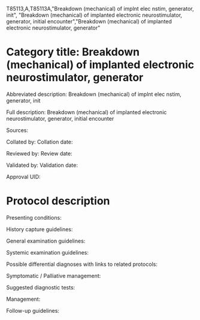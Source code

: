 T85113,A,T85113A,"Breakdown (mechanical) of implnt elec nstim, generator, init", "Breakdown (mechanical) of implanted electronic neurostimulator, generator, initial encounter","Breakdown (mechanical) of implanted electronic neurostimulator, generator"
# Category title: Breakdown (mechanical) of implanted electronic neurostimulator, generator

Abbreviated description: Breakdown (mechanical) of implnt elec nstim, generator, init

Full description: Breakdown (mechanical) of implanted electronic neurostimulator, generator, initial encounter

Sources:

Collated by:
Collation date:

Reviewed by:
Review date:

Validated by:
Validation date:

Approval UID:

# Protocol description

Presenting conditions:

History capture guidelines:

General examination guidelines:

Systemic examination guidelines:

Possible differential diagnoses with links to related protocols:

Symptomatic / Palliative management:

Suggested diagnostic tests:

Management:

Follow-up guidelines:
